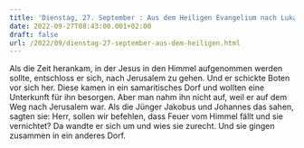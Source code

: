 ```yaml
---
title: 'Dienstag, 27. September : Aus dem Heiligen Evangelium nach Lukas - Lk 9,51-56.'
date: 2022-09-27T08:43:00.001+02:00
draft: false
url: /2022/09/dienstag-27-september-aus-dem-heiligen.html
---
```


Als die Zeit herankam, in der Jesus in den Himmel aufgenommen werden sollte, entschloss er sich, nach Jerusalem zu gehen. Und er schickte Boten vor sich her. Diese kamen in ein samaritisches Dorf und wollten eine Unterkunft für ihn besorgen. Aber man nahm ihn nicht auf, weil er auf dem Weg nach Jerusalem war. Als die Jünger Jakobus und Johannes das sahen, sagten sie: Herr, sollen wir befehlen, dass Feuer vom Himmel fällt und sie vernichtet? Da wandte er sich um und wies sie zurecht. Und sie gingen zusammen in ein anderes Dorf.